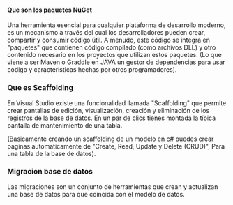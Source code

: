 #### Que son los paquetes NuGet
Una herramienta esencial para cualquier plataforma de desarrollo moderno, es un mecanismo a través del cual los desarrolladores pueden crear, compartir y consumir código útil. A menudo, este código se integra en "paquetes" que contienen código compilado (como archivos DLL) y otro contenido necesario en los proyectos que utilizan estos paquetes.
(Lo que viene a ser Maven o Graddle en JAVA un gestor de dependencias para usar codigo y caracteristicas hechas por otros programadores).


### Que es Scaffolding
En Visual Studio existe una funcionalidad llamada "Scaffolding" que permite crear pantallas de edición, visualización, creación y eliminación de los registros de la base de datos. En un par de clics tienes montada la típica pantalla de mantenimiento de una tabla.

(Basicamente creando un scaffolding de un modelo en c# puedes crear paginas automaticamente de "Create, Read, Update y Delete (CRUD)", Para una tabla de la base de datos).


### Migracion base de datos

Las migraciones son un conjunto de herramientas que crean y actualizan una base de datos para que coincida con el modelo de datos.

